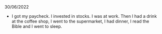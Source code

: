30/06/2022

- I got my paycheck. I invested in stocks. I was at work. Then I had a drink at the coffee shop, I went to the supermarket, I had dinner, I read the Bible and I went to sleep.
